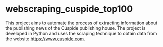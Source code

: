 # webscraping_cuspide_top100
This project aims to automate the process of extracting information about the publishing news of the Cúspide publishing house. The project is developed in Python and uses the scraping technique to obtain data from the website https://www.cuspide.com.
